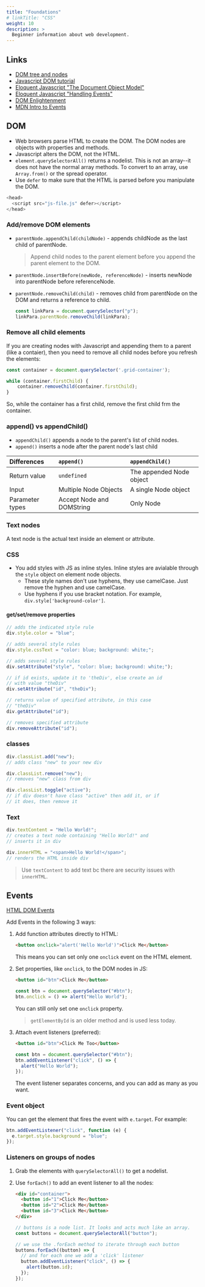 ```yaml
---
title: "Foundations"
# linkTitle: "CSS"
weight: 10
description: >
  Beginner information about web development.
---
```


## Links

- [DOM tree and nodes](https://www.digitalocean.com/community/tutorials/understanding-the-dom-tree-and-nodes#html-terminology)
- [Javascript DOM tutorial](https://www.javascripttutorial.net/javascript-dom/)
- [Eloquent Javascript "The Document Object Model"](https://eloquentjavascript.net/14_dom.html)
- [Eloquent Javascript "Handling Events"](https://eloquentjavascript.net/15_event.html)
- [DOM Enlightenment](https://domenlightenment.com/)
- [MDN Intro to Events](https://developer.mozilla.org/en-US/docs/Learn/JavaScript/Building_blocks/Events)



## DOM

- Web browsers parse HTML to create the DOM. The DOM nodes are objects with properties and methods.
- Javascript alters the DOM, not the HTML.
- `element.querySelectorAll()` returns a nodelist. This is not an array--it does not have the normal array methods. To convert to an array, use `Array.from()` or the spread operator.
- Use `defer` to make sure that the HTML is parsed before you manipulate the DOM.

```js
<head>
  <script src="js-file.js" defer></script>
</head>
```

### Add/remove DOM elements

- `parentNode.appendChild(childNode)` - appends childNode as the last child of parentNode.
  > Append child nodes to the parent element before you append the parent element to the DOM.
- `parentNode.insertBefore(newNode, referenceNode)` - inserts newNode into parentNode before referenceNode.

- `parentNode.removeChild(child)` - removes child from parentNode on the DOM and returns a reference to child.

  ```js
  const linkPara = document.querySelector("p");
  linkPara.parentNode.removeChild(linkPara);
  ```
### Remove all child elements

If you are creating nodes with Javascript and appending them to a parent (like a contaier), then you need to remove all child nodes before you refresh the elements:

```js
const container = document.querySelector('.grid-container');

while (container.firstChild) {
    container.removeChild(container.firstChild);
}
```
So, while the container has a first child, remove the first child frm the container.

### append() vs appendChild()

- `appendChild()` appends a node to the parent's list of child nodes.
- `append()` inserts a node after the parent node's last child

| Differences     | `append()`                | `appendChild()`          |
| :-------------- | :------------------------ | :----------------------- |
| Return value    | `undefined`               | The appended Node object |
| Input           | Multiple Node Objects     | A single Node object     |
| Parameter types | Accept Node and DOMString | Only Node                |

### Text nodes

A text node is the actual text inside an element or attribute.

### CSS

- You add styles with JS as inline styles. Inline styles are avialable through the `style` object on element node objects.
  - These style names don't use hyphens, they use camelCase. Just remove the hyphen and use camelCase.
  - Use hyphens if you use bracket notation. For example, `div.style['background-color']`.

#### get/set/remove properties

```js
// adds the indicated style rule
div.style.color = "blue";

// adds several style rules
div.style.cssText = "color: blue; background: white;";

// adds several style rules
div.setAttribute("style", "color: blue; background: white;");

// if id exists, update it to 'theDiv', else create an id
// with value "theDiv"
div.setAttribute("id", "theDiv");

// returns value of specified attribute, in this case
// "theDiv"
div.getAttribute("id");

// removes specified attribute
div.removeAttribute("id");
```

### classes

```js
div.classList.add("new");
// adds class "new" to your new div

div.classList.remove("new");
// removes "new" class from div

div.classList.toggle("active");
// if div doesn't have class "active" then add it, or if
// it does, then remove it
```

### Text

```js
div.textContent = "Hello World!";
// creates a text node containing "Hello World!" and
// inserts it in div

div.innerHTML = "<span>Hello World!</span>";
// renders the HTML inside div
```

> Use `textContent` to add text bc there are security issues with `innerHTML`.

## Events

[HTML DOM Events](https://www.w3schools.com/jsref/dom_obj_event.asp)

Add Events in the following 3 ways:

1. Add function attributes directly to HTML:
   ```html
   <button onclick="alert('Hello World')">Click Me</button>
   ```
   This means you can set only one `onclick` event on the HTML element.
2. Set properties, like `onclick`, to the DOM nodes in JS:

   ```html
   <button id="btn">Click Me</button>
   ```

   ```js
   const btn = document.querySelector("#btn");
   btn.onclick = () => alert("Hello World");
   ```

   You can still only set one `onclick` property.

   > `getElementById` is an older method and is used less today.

3. Attach event listeners (preferred):

   ```html
   <button id="btn">Click Me Too</button>
   ```

   ```js
   const btn = document.querySelector("#btn");
   btn.addEventListener("click", () => {
     alert("Hello World");
   });
   ```

   The event listener separates concerns, and you can add as many as you want.

### Event object

You can get the element that fires the event with `e.target`. For example:

```js
btn.addEventListener("click", function (e) {
  e.target.style.background = "blue";
});
```

### Listeners on groups of nodes

1. Grab the elements with `querySelectorAll()` to get a nodelist.
2. Use `forEach()` to add an event listener to all the nodes:

   ```html
   <div id="container">
     <button id="1">Click Me</button>
     <button id="2">Click Me</button>
     <button id="3">Click Me</button>
   </div>
   ```

   ```js
   // buttons is a node list. It looks and acts much like an array.
   const buttons = document.querySelectorAll("button");

   // we use the .forEach method to iterate through each button
   buttons.forEach((button) => {
     // and for each one we add a 'click' listener
     button.addEventListener("click", () => {
       alert(button.id);
     });
   });
   ```